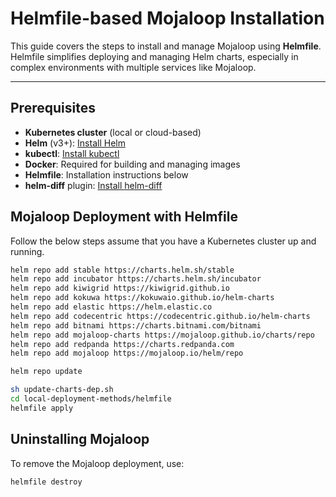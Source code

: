 
# Helmfile-based Mojaloop Installation

This guide covers the steps to install and manage Mojaloop using **Helmfile**. Helmfile simplifies deploying and managing Helm charts, especially in complex environments with multiple services like Mojaloop.

---

## Prerequisites

- **Kubernetes cluster** (local or cloud-based)
- **Helm** (v3+): [Install Helm](https://helm.sh/docs/intro/install/)
- **kubectl**: [Install kubectl](https://kubernetes.io/docs/tasks/tools/)
- **Docker**: Required for building and managing images
- **Helmfile**: Installation instructions below
- **helm-diff** plugin: [Install helm-diff](https://github.com/databus23/helm-diff?tab=readme-ov-file#using-helm-plugin-manager--23x)


## Mojaloop Deployment with Helmfile

Follow the below steps assume that you have a Kubernetes cluster up and running.

```bash
helm repo add stable https://charts.helm.sh/stable
helm repo add incubator https://charts.helm.sh/incubator
helm repo add kiwigrid https://kiwigrid.github.io
helm repo add kokuwa https://kokuwaio.github.io/helm-charts
helm repo add elastic https://helm.elastic.co
helm repo add codecentric https://codecentric.github.io/helm-charts
helm repo add bitnami https://charts.bitnami.com/bitnami
helm repo add mojaloop-charts https://mojaloop.github.io/charts/repo 
helm repo add redpanda https://charts.redpanda.com
helm repo add mojaloop https://mojaloop.io/helm/repo

helm repo update

sh update-charts-dep.sh
cd local-deployment-methods/helmfile
helmfile apply
```

## Uninstalling Mojaloop
To remove the Mojaloop deployment, use:
```
helmfile destroy
```
